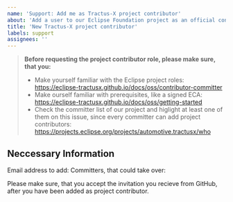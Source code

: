 ```yaml
---
name: 'Support: Add me as Tractus-X project contributor'
about: 'Add a user to our Eclipse Foundation project as an official contributor'
title: 'New Tractus-X project contributor'
labels: support
assignees: ''
---
```


<!-- This issue template is used to request admission to the Eclipse Tractus-X project contributor group -->

> __Before requesting the project contributor role, please make sure, that you:__
>
> - Make yourself familiar with the Eclipse project roles: https://eclipse-tractusx.github.io/docs/oss/contributor-committer
> - Make ourself familiar with prerequisites, like a signed ECA: https://eclipse-tractusx.github.io/docs/oss/getting-started
> - Check the committer list of our project and higlight at least one of them on this issue, since every committer
> can add project contributors: https://projects.eclipse.org/projects/automotive.tractusx/who

## Neccessary Information

Email address to add: <!-- This has to be the email, you use for your Eclipse Foundation account -->
Committers, that could take over: <!-- Highlight committers you already know or any other with their GitHub handle here in the form of @<github-handle> -->

Please make sure, that you accept the invitation you recieve from GitHub, after you have been added as project contributor.
